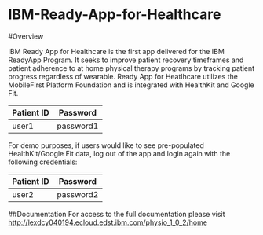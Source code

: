 # IBM-Ready-App-for-Healthcare

#Overview

IBM Ready App for Healthcare is the first app delivered for the IBM ReadyApp Program.  It seeks to improve patient recovery timeframes and patient adherence to at home physical therapy programs by tracking patient progress regardless of wearable. Ready App for Heatlhcare utilizes the MobileFirst Platform Foundation and is integrated with HealthKit and Google Fit.

| Patient ID | Password |
|---------|----------|
| user1   | password1 |

For demo purposes, if users would like to see pre-populated HealthKit/Google Fit data, log out of the app and login again with the following credentials:

| Patient ID | Password |
|---------|----------|
| user2   | password2 |

##Documentation
For access to the full documentation please visit http://lexdcy040194.ecloud.edst.ibm.com/physio_1_0_2/home
